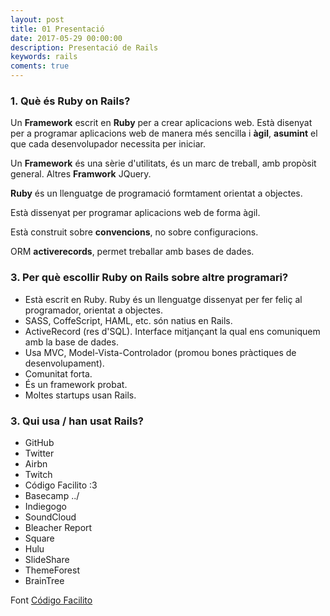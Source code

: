 ```yaml
---
layout: post
title: 01 Presentació
date: 2017-05-29 00:00:00
description: Presentació de Rails
keywords: rails
coments: true
---
```


### 1. Què és Ruby on Rails?

Un **Framework** escrit en **Ruby** per a crear aplicacions web. Està disenyat per a programar aplicacions web de manera més sencilla i **àgil**, **asumint** el que cada desenvolupador necessita per iniciar.

Un **Framework** és una sèrie d'utilitats, és un marc de treball, amb propòsit general. Altres **Framwork** JQuery.

**Ruby** és un llenguatge de programació formtament orientat a objectes.

Està dissenyat per programar aplicacions web de forma àgil.

Està construit sobre **convencions**, no sobre configuracions.

ORM **activerecords**, permet treballar amb bases de dades.

### 3. Per què escollir Ruby on Rails sobre altre programari?

- Està escrit en Ruby. Ruby és un llenguatge dissenyat per fer feliç al programador, orientat a objectes.
- SASS, CoffeScript, HAML, etc. són natius en Rails.
- ActiveRecord (res d'SQL). Interface mitjançant la qual ens comuniquem amb la base de dades.
- Usa MVC, Model-Vista-Controlador (promou bones pràctiques de desenvolupament).
- Comunitat forta.
- És un framework probat.
- Moltes startups usan Rails.

### 3. Qui usa / han usat Rails?

- GitHub
- Twitter
- Airbn
- Twitch
- Código Facilito :3
- Basecamp \../
- Indiegogo
- SoundCloud
- Bleacher Report
- Square
- Hulu
- SlideShare
- ThemeForest
- BrainTree

Font [Código Facilito](http://codigofacilito.com/videos/curso_de_ruby_on_rails_desde_cero_introduccion)
